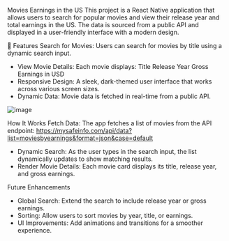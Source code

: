  Movies Earnings in the US
This project is a React Native application that allows users to search for popular movies and view their release year and total earnings in the US. The data is sourced from a public API and displayed in a user-friendly interface with a modern design.

📝 Features
Search for Movies: Users can search for movies by title using a dynamic search input.
- View Movie Details: Each movie displays:
   Title
   Release Year
   Gross Earnings in USD
- Responsive Design: A sleek, dark-themed user interface that works across various screen sizes.
- Dynamic Data: Movie data is fetched in real-time from a public API.

![image](https://github.com/user-attachments/assets/7340f1c3-554d-44a9-9b53-cb064b919ae9)

How It Works
Fetch Data: The app fetches a list of movies from the API endpoint:
https://mysafeinfo.com/api/data?list=moviesbyearnings&format=json&case=default
- Dynamic Search: As the user types in the search input, the list dynamically updates to show matching results.
- Render Movie Details: Each movie card displays its title, release year, and gross earnings.

Future Enhancements
- Global Search: Extend the search to include release year or gross earnings.
- Sorting: Allow users to sort movies by year, title, or earnings.
- UI Improvements: Add animations and transitions for a smoother experience.
